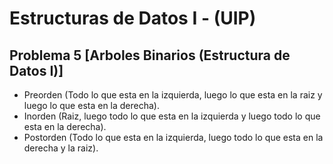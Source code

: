 # Estructuras de Datos I - (UIP)

## Problema 5 [Arboles Binarios (Estructura de Datos I)]

- Preorden (Todo lo que esta en la izquierda, luego lo que esta en la raiz y luego lo que esta en la derecha).
- Inorden (Raiz, luego todo lo que esta en la izquierda y luego todo lo que esta en la derecha).
- Postorden (Todo lo que esta en la izquierda, luego todo lo que esta en la derecha y la raiz).
